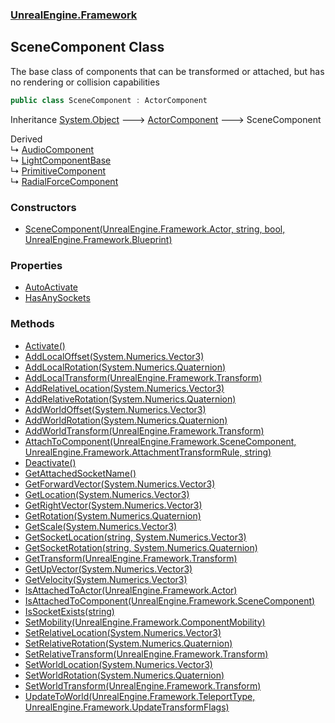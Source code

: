 ### [UnrealEngine.Framework](./UnrealEngine-Framework.md 'UnrealEngine.Framework')
## SceneComponent Class
The base class of components that can be transformed or attached, but has no rendering or collision capabilities  
```csharp
public class SceneComponent : ActorComponent
```
Inheritance [System.Object](https://docs.microsoft.com/en-us/dotnet/api/System.Object 'System.Object') &#129106; [ActorComponent](./UnrealEngine-Framework-ActorComponent.md 'UnrealEngine.Framework.ActorComponent') &#129106; SceneComponent  

Derived  
&#8627; [AudioComponent](./UnrealEngine-Framework-AudioComponent.md 'UnrealEngine.Framework.AudioComponent')  
&#8627; [LightComponentBase](./UnrealEngine-Framework-LightComponentBase.md 'UnrealEngine.Framework.LightComponentBase')  
&#8627; [PrimitiveComponent](./UnrealEngine-Framework-PrimitiveComponent.md 'UnrealEngine.Framework.PrimitiveComponent')  
&#8627; [RadialForceComponent](./UnrealEngine-Framework-RadialForceComponent.md 'UnrealEngine.Framework.RadialForceComponent')  
### Constructors
- [SceneComponent(UnrealEngine.Framework.Actor, string, bool, UnrealEngine.Framework.Blueprint)](./UnrealEngine-Framework-SceneComponent-SceneComponent(UnrealEngine-Framework-Actor_string_bool_UnrealEngine-Framework-Blueprint).md 'UnrealEngine.Framework.SceneComponent.SceneComponent(UnrealEngine.Framework.Actor, string, bool, UnrealEngine.Framework.Blueprint)')
### Properties
- [AutoActivate](./UnrealEngine-Framework-SceneComponent-AutoActivate.md 'UnrealEngine.Framework.SceneComponent.AutoActivate')
- [HasAnySockets](./UnrealEngine-Framework-SceneComponent-HasAnySockets.md 'UnrealEngine.Framework.SceneComponent.HasAnySockets')
### Methods
- [Activate()](./UnrealEngine-Framework-SceneComponent-Activate().md 'UnrealEngine.Framework.SceneComponent.Activate()')
- [AddLocalOffset(System.Numerics.Vector3)](./UnrealEngine-Framework-SceneComponent-AddLocalOffset(System-Numerics-Vector3).md 'UnrealEngine.Framework.SceneComponent.AddLocalOffset(System.Numerics.Vector3)')
- [AddLocalRotation(System.Numerics.Quaternion)](./UnrealEngine-Framework-SceneComponent-AddLocalRotation(System-Numerics-Quaternion).md 'UnrealEngine.Framework.SceneComponent.AddLocalRotation(System.Numerics.Quaternion)')
- [AddLocalTransform(UnrealEngine.Framework.Transform)](./UnrealEngine-Framework-SceneComponent-AddLocalTransform(UnrealEngine-Framework-Transform).md 'UnrealEngine.Framework.SceneComponent.AddLocalTransform(UnrealEngine.Framework.Transform)')
- [AddRelativeLocation(System.Numerics.Vector3)](./UnrealEngine-Framework-SceneComponent-AddRelativeLocation(System-Numerics-Vector3).md 'UnrealEngine.Framework.SceneComponent.AddRelativeLocation(System.Numerics.Vector3)')
- [AddRelativeRotation(System.Numerics.Quaternion)](./UnrealEngine-Framework-SceneComponent-AddRelativeRotation(System-Numerics-Quaternion).md 'UnrealEngine.Framework.SceneComponent.AddRelativeRotation(System.Numerics.Quaternion)')
- [AddWorldOffset(System.Numerics.Vector3)](./UnrealEngine-Framework-SceneComponent-AddWorldOffset(System-Numerics-Vector3).md 'UnrealEngine.Framework.SceneComponent.AddWorldOffset(System.Numerics.Vector3)')
- [AddWorldRotation(System.Numerics.Quaternion)](./UnrealEngine-Framework-SceneComponent-AddWorldRotation(System-Numerics-Quaternion).md 'UnrealEngine.Framework.SceneComponent.AddWorldRotation(System.Numerics.Quaternion)')
- [AddWorldTransform(UnrealEngine.Framework.Transform)](./UnrealEngine-Framework-SceneComponent-AddWorldTransform(UnrealEngine-Framework-Transform).md 'UnrealEngine.Framework.SceneComponent.AddWorldTransform(UnrealEngine.Framework.Transform)')
- [AttachToComponent(UnrealEngine.Framework.SceneComponent, UnrealEngine.Framework.AttachmentTransformRule, string)](./UnrealEngine-Framework-SceneComponent-AttachToComponent(UnrealEngine-Framework-SceneComponent_UnrealEngine-Framework-AttachmentTransformRule_string).md 'UnrealEngine.Framework.SceneComponent.AttachToComponent(UnrealEngine.Framework.SceneComponent, UnrealEngine.Framework.AttachmentTransformRule, string)')
- [Deactivate()](./UnrealEngine-Framework-SceneComponent-Deactivate().md 'UnrealEngine.Framework.SceneComponent.Deactivate()')
- [GetAttachedSocketName()](./UnrealEngine-Framework-SceneComponent-GetAttachedSocketName().md 'UnrealEngine.Framework.SceneComponent.GetAttachedSocketName()')
- [GetForwardVector(System.Numerics.Vector3)](./UnrealEngine-Framework-SceneComponent-GetForwardVector(System-Numerics-Vector3).md 'UnrealEngine.Framework.SceneComponent.GetForwardVector(System.Numerics.Vector3)')
- [GetLocation(System.Numerics.Vector3)](./UnrealEngine-Framework-SceneComponent-GetLocation(System-Numerics-Vector3).md 'UnrealEngine.Framework.SceneComponent.GetLocation(System.Numerics.Vector3)')
- [GetRightVector(System.Numerics.Vector3)](./UnrealEngine-Framework-SceneComponent-GetRightVector(System-Numerics-Vector3).md 'UnrealEngine.Framework.SceneComponent.GetRightVector(System.Numerics.Vector3)')
- [GetRotation(System.Numerics.Quaternion)](./UnrealEngine-Framework-SceneComponent-GetRotation(System-Numerics-Quaternion).md 'UnrealEngine.Framework.SceneComponent.GetRotation(System.Numerics.Quaternion)')
- [GetScale(System.Numerics.Vector3)](./UnrealEngine-Framework-SceneComponent-GetScale(System-Numerics-Vector3).md 'UnrealEngine.Framework.SceneComponent.GetScale(System.Numerics.Vector3)')
- [GetSocketLocation(string, System.Numerics.Vector3)](./UnrealEngine-Framework-SceneComponent-GetSocketLocation(string_System-Numerics-Vector3).md 'UnrealEngine.Framework.SceneComponent.GetSocketLocation(string, System.Numerics.Vector3)')
- [GetSocketRotation(string, System.Numerics.Quaternion)](./UnrealEngine-Framework-SceneComponent-GetSocketRotation(string_System-Numerics-Quaternion).md 'UnrealEngine.Framework.SceneComponent.GetSocketRotation(string, System.Numerics.Quaternion)')
- [GetTransform(UnrealEngine.Framework.Transform)](./UnrealEngine-Framework-SceneComponent-GetTransform(UnrealEngine-Framework-Transform).md 'UnrealEngine.Framework.SceneComponent.GetTransform(UnrealEngine.Framework.Transform)')
- [GetUpVector(System.Numerics.Vector3)](./UnrealEngine-Framework-SceneComponent-GetUpVector(System-Numerics-Vector3).md 'UnrealEngine.Framework.SceneComponent.GetUpVector(System.Numerics.Vector3)')
- [GetVelocity(System.Numerics.Vector3)](./UnrealEngine-Framework-SceneComponent-GetVelocity(System-Numerics-Vector3).md 'UnrealEngine.Framework.SceneComponent.GetVelocity(System.Numerics.Vector3)')
- [IsAttachedToActor(UnrealEngine.Framework.Actor)](./UnrealEngine-Framework-SceneComponent-IsAttachedToActor(UnrealEngine-Framework-Actor).md 'UnrealEngine.Framework.SceneComponent.IsAttachedToActor(UnrealEngine.Framework.Actor)')
- [IsAttachedToComponent(UnrealEngine.Framework.SceneComponent)](./UnrealEngine-Framework-SceneComponent-IsAttachedToComponent(UnrealEngine-Framework-SceneComponent).md 'UnrealEngine.Framework.SceneComponent.IsAttachedToComponent(UnrealEngine.Framework.SceneComponent)')
- [IsSocketExists(string)](./UnrealEngine-Framework-SceneComponent-IsSocketExists(string).md 'UnrealEngine.Framework.SceneComponent.IsSocketExists(string)')
- [SetMobility(UnrealEngine.Framework.ComponentMobility)](./UnrealEngine-Framework-SceneComponent-SetMobility(UnrealEngine-Framework-ComponentMobility).md 'UnrealEngine.Framework.SceneComponent.SetMobility(UnrealEngine.Framework.ComponentMobility)')
- [SetRelativeLocation(System.Numerics.Vector3)](./UnrealEngine-Framework-SceneComponent-SetRelativeLocation(System-Numerics-Vector3).md 'UnrealEngine.Framework.SceneComponent.SetRelativeLocation(System.Numerics.Vector3)')
- [SetRelativeRotation(System.Numerics.Quaternion)](./UnrealEngine-Framework-SceneComponent-SetRelativeRotation(System-Numerics-Quaternion).md 'UnrealEngine.Framework.SceneComponent.SetRelativeRotation(System.Numerics.Quaternion)')
- [SetRelativeTransform(UnrealEngine.Framework.Transform)](./UnrealEngine-Framework-SceneComponent-SetRelativeTransform(UnrealEngine-Framework-Transform).md 'UnrealEngine.Framework.SceneComponent.SetRelativeTransform(UnrealEngine.Framework.Transform)')
- [SetWorldLocation(System.Numerics.Vector3)](./UnrealEngine-Framework-SceneComponent-SetWorldLocation(System-Numerics-Vector3).md 'UnrealEngine.Framework.SceneComponent.SetWorldLocation(System.Numerics.Vector3)')
- [SetWorldRotation(System.Numerics.Quaternion)](./UnrealEngine-Framework-SceneComponent-SetWorldRotation(System-Numerics-Quaternion).md 'UnrealEngine.Framework.SceneComponent.SetWorldRotation(System.Numerics.Quaternion)')
- [SetWorldTransform(UnrealEngine.Framework.Transform)](./UnrealEngine-Framework-SceneComponent-SetWorldTransform(UnrealEngine-Framework-Transform).md 'UnrealEngine.Framework.SceneComponent.SetWorldTransform(UnrealEngine.Framework.Transform)')
- [UpdateToWorld(UnrealEngine.Framework.TeleportType, UnrealEngine.Framework.UpdateTransformFlags)](./UnrealEngine-Framework-SceneComponent-UpdateToWorld(UnrealEngine-Framework-TeleportType_UnrealEngine-Framework-UpdateTransformFlags).md 'UnrealEngine.Framework.SceneComponent.UpdateToWorld(UnrealEngine.Framework.TeleportType, UnrealEngine.Framework.UpdateTransformFlags)')
